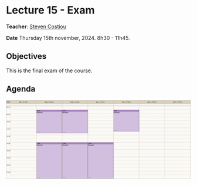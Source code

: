 # Lecture 15 - Exam
**Teacher**: [Steven Costiou](https://kloum.io/costiou)

**Date** Thursday 15th november, 2024. 8h30 - 11h45.

## Objectives

This is the final exam of the course.


## Agenda

![img](/Week-07-Project-November-11-15-2024/week-07-agenda.png)   